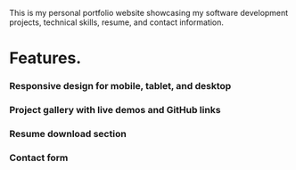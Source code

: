 This is my personal portfolio website showcasing my software development projects, technical skills, resume, and contact information.

# Features.

### Responsive design for mobile, tablet, and desktop

### Project gallery with live demos and GitHub links

### Resume download section

### Contact form
